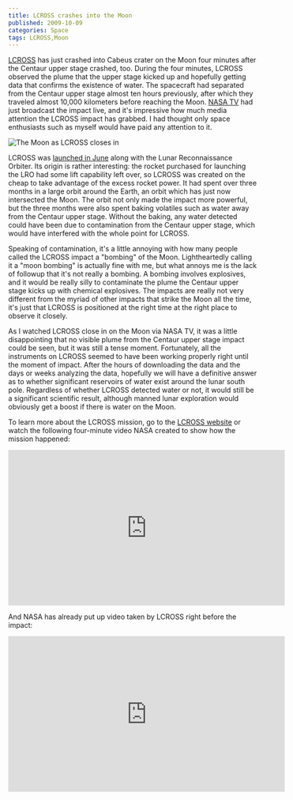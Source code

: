 ```yaml
---
title: LCROSS crashes into the Moon
published: 2009-10-09
categories: Space
tags: LCROSS,Moon
---
```


<a href="https://www.nasa.gov/mission_pages/LCROSS/main/index.html">LCROSS</a> has just
crashed into Cabeus crater on the Moon four minutes after the Centaur upper stage crashed,
too.  During the four minutes, LCROSS observed the plume that the upper stage kicked up
and hopefully getting data that confirms the existence of water.  The spacecraft had
separated from the Centaur upper stage almost ten hours previously, after which they
traveled almost 10,000 kilometers before reaching the Moon.  <a
href="https://www.nasa.gov/multimedia/nasatv/index.html">NASA TV</a> had just broadcast
the impact live, and it's impressive how much media attention the LCROSS impact has
grabbed.  I had thought only space enthusiasts such as myself would have paid any
attention to it.

![The Moon as LCROSS closes in](closing-in.jpg)

<!--more-->

LCROSS was <a href="/2009/06/lrolcross-launched/">launched in June</a> along with the
Lunar Reconnaissance Orbiter.  Its origin is rather interesting: the rocket purchased for
launching the LRO had some lift capability left over, so LCROSS was created on the cheap
to take advantage of the excess rocket power.  It had spent over three months in a large
orbit around the Earth, an orbit which has just now intersected the Moon.  The orbit not
only made the impact more powerful, but the three months were also spent baking volatiles
such as water away from the Centaur upper stage.  Without the baking, any water detected
could have been due to contamination from the Centaur upper stage, which would have
interfered with the whole point for LCROSS.

Speaking of contamination, it's a little annoying with how many people called the LCROSS
impact a "bombing" of the Moon.  Lightheartedly calling it a "moon bombing" is actually
fine with me, but what annoys me is the lack of followup that it's not really a bombing.
A bombing involves explosives, and it would be really silly to contaminate the plume the
Centaur upper stage kicks up with chemical explosives.  The impacts are really not very
different from the myriad of other impacts that strike the Moon all the time, it's just
that LCROSS is positioned at the right time at the right place to observe it closely.

As I watched LCROSS close in on the Moon via NASA TV, it was a little disappointing that
no visible plume from the Centaur upper stage impact could be seen, but it was still a
tense moment.  Fortunately, all the instruments on LCROSS seemed to have been working
properly right until the moment of impact.  After the hours of downloading the data and
the days or weeks analyzing the data, hopefully we will have a definitive answer as to
whether significant reservoirs of water exist around the lunar south pole.  Regardless of
whether LCROSS detected water or not, it would still be a significant scientific result,
although manned lunar exploration would obviously get a boost if there is water on the
Moon.

To learn more about the LCROSS mission, go to the <a
href="https://www.nasa.gov/mission_pages/LCROSS/main/index.html">LCROSS website</a> or
watch the following four-minute video NASA created to show how the mission happened:

<div class="embedded-video">
<iframe width="560" height="315" src="https://www.youtube.com/embed/tytIam_Ih3E" title="YouTube video player" frameborder="0" allow="accelerometer; autoplay; clipboard-write; encrypted-media; gyroscope; picture-in-picture; web-share" allowfullscreen></iframe>
</div>

And NASA has already put up video taken by LCROSS right before the impact:

<div class="embedded-video">
<iframe width="560" height="315" src="https://www.youtube.com/embed/VVYKjR1sJY4" title="YouTube video player" frameborder="0" allow="accelerometer; autoplay; clipboard-write; encrypted-media; gyroscope; picture-in-picture; web-share" allowfullscreen></iframe>
</div>
